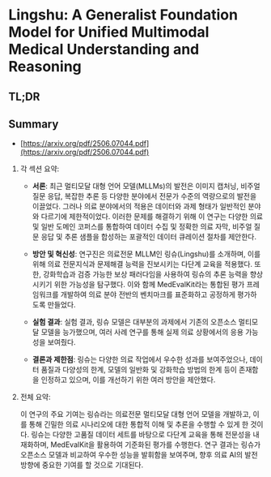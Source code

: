 # Lingshu: A Generalist Foundation Model for Unified Multimodal Medical Understanding and Reasoning
## TL;DR
## Summary
- [https://arxiv.org/pdf/2506.07044.pdf](https://arxiv.org/pdf/2506.07044.pdf)

1. 각 섹션 요약:

   - **서론**: 최근 멀티모달 대형 언어 모델(MLLMs)의 발전은 이미지 캡처닝, 비주얼 질문 응답, 복잡한 추론 등 다양한 분야에서 전문가 수준의 역량으로의 발전을 이끌었다. 그러나 의료 분야에서의 적용은 데이터와 과제 형태가 일반적인 분야와 다르기에 제한적이었다. 이러한 문제를 해결하기 위해 이 연구는 다양한 의료 및 일반 도메인 코퍼스를 통합하여 데이터 수집 및 정확한 의료 자막, 비주얼 질문 응답 및 추론 샘플을 합성하는 포괄적인 데이터 큐레이션 절차를 제안한다.

   - **방안 및 혁신성**: 연구진은 의료전문 MLLM인 링슈(Lingshu)를 소개하며, 이를 위해 의료 전문지식과 문제해결 능력을 진보시키는 다단계 교육을 적용했다. 또한, 강화학습과 검증 가능한 보상 패러다임을 사용하여 링슈의 추론 능력을 향상시키기 위한 가능성을 탐구했다. 이와 함께 MedEvalKit라는 통합된 평가 프레임워크를 개발하여 의료 분야 전반의 벤치마크를 표준화하고 공정하게 평가하도록 만들었다.

   - **실험 결과**: 실험 결과, 링슈 모델은 대부분의 과제에서 기존의 오픈소스 멀티모달 모델을 능가했으며, 여러 사례 연구를 통해 실제 의료 상황에서의 응용 가능성을 보여줬다.

   - **결론과 제한점**: 링슈는 다양한 의료 작업에서 우수한 성과를 보여주었으나, 데이터 품질과 다양성의 한계, 모델의 일반화 및 강화학습 방법의 한계 등이 존재함을 인정하고 있으며, 이를 개선하기 위한 여러 방안을 제안했다.

2. 전체 요약:

   이 연구의 주요 기여는 링슈라는 의료전문 멀티모달 대형 언어 모델을 개발하고, 이를 통해 긴밀한 의료 시나리오에 대한 통합적 이해 및 추론을 수행할 수 있게 한 것이다. 링슈는 다양한 고품질 데이터 세트를 바탕으로 다단계 교육을 통해 전문성을 내재화하며, MedEvalKit을 활용하여 기준화된 평가를 수행한다. 연구 결과는 링슈가 오픈소스 모델과 비교하여 우수한 성능을 발휘함을 보여주며, 향후 의료 AI의 발전 방향에 중요한 기여를 할 것으로 기대된다.